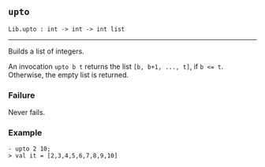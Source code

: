 ## `upto`

``` hol4
Lib.upto : int -> int -> int list
```

------------------------------------------------------------------------

Builds a list of integers.

An invocation `upto b t` returns the list `[b, b+1, ..., t]`, if
`b <= t`. Otherwise, the empty list is returned.

### Failure

Never fails.

### Example

``` hol4
- upto 2 10;
> val it = [2,3,4,5,6,7,8,9,10]
```
